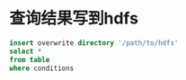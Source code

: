 # 查询结果写到hdfs

```sql
insert overwrite directory '/path/to/hdfs'
select *
from table
where conditions
```


